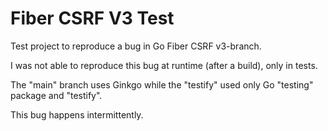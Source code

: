 Fiber CSRF V3 Test
==================

Test project to reproduce a bug in Go Fiber CSRF v3-branch.

I was not able to reproduce this bug at runtime (after a build), only in tests.

The "main" branch uses Ginkgo while the "testify" used only Go "testing" package and "testify".

This bug happens intermittently.

